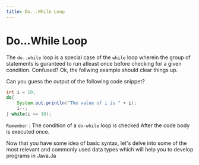 ```yaml
---
title: Do...While Loop
---
```

# Do...While Loop

The `do..while` loop is a special case of the `while` loop wherein the group of statements is guranteed to run atleast once before checking for a given condition. Confused? Ok, the follwing example should clear things up.

Can you guess the output of the following code snippet?

```java
int i = 10;
do{
    System.out.println("The value of i is " + i);
    i--;
} while(i >= 10);
```

`Remember` : The condition of a `do-while` loop is checked After the code body is executed once.

Now that you have some idea of basic syntax, let's delve into some of the most relevant and commonly used data types which will help you to develop programs in Java.Ja
